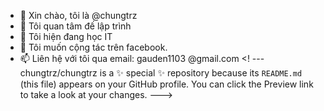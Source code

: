 - 👋 Xin chào, tôi là @chungtrz
- 👀 Tôi quan tâm đế lập trình
- 🌱 Tôi hiện đang học   IT 
- 💞️ Tôi muốn cộng tác trên  facebook.
- 📫 Liên hệ với tôi qua email: gauden1103 @gmail.com
<! ---
chungtrz/chungtrz is a ✨ special ✨ repository because its `README.md` (this file) appears on your GitHub profile.
You can click the Preview link to take a look at your changes.
--->
